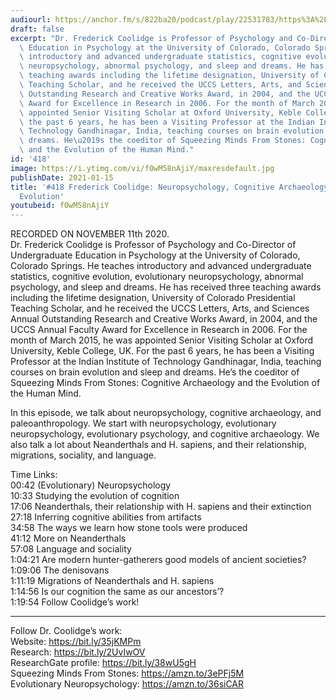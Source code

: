 ```yaml
---
audiourl: https://anchor.fm/s/822ba20/podcast/play/22531783/https%3A%2F%2Fd3ctxlq1ktw2nl.cloudfront.net%2Fstaging%2F2020-10-13%2F559611f5-836f-d48c-9b98-a438236afa2a.m4a
draft: false
excerpt: "Dr. Frederick Coolidge is Professor of Psychology and Co-Director of Undergraduate\
  \ Education in Psychology at the University of Colorado, Colorado Springs. He teaches\
  \ introductory and advanced undergraduate statistics, cognitive evolution, evolutionary\
  \ neuropsychology, abnormal psychology, and sleep and dreams. He has received three\
  \ teaching awards including the lifetime designation, University of Colorado Presidential\
  \ Teaching Scholar, and he received the UCCS Letters, Arts, and Sciences Annual\
  \ Outstanding Research and Creative Works Award, in 2004, and the UCCS Annual Faculty\
  \ Award for Excellence in Research in 2006. For the month of March 2015, he was\
  \ appointed Senior Visiting Scholar at Oxford University, Keble College, UK. For\
  \ the past 6 years, he has been a Visiting Professor at the Indian Institute of\
  \ Technology Gandhinagar, India, teaching courses on brain evolution and sleep and\
  \ dreams. He\u2019s the coeditor of Squeezing Minds From Stones: Cognitive Archaeology\
  \ and the Evolution of the Human Mind."
id: '418'
image: https://i.ytimg.com/vi/f0wM58nAjiY/maxresdefault.jpg
publishDate: 2021-01-15
title: '#418 Frederick Coolidge: Neuropsychology, Cognitive Archaeology, and Human
  Evolution'
youtubeid: f0wM58nAjiY
---
```

<div class="timelinks">

RECORDED ON NOVEMBER 11th 2020.  
Dr. Frederick Coolidge is Professor of Psychology and Co-Director of Undergraduate Education in Psychology at the University of Colorado, Colorado Springs. He teaches introductory and advanced undergraduate statistics, cognitive evolution, evolutionary neuropsychology, abnormal psychology, and sleep and dreams. He has received three teaching awards including the lifetime designation, University of Colorado Presidential Teaching Scholar, and he received the UCCS Letters, Arts, and Sciences Annual Outstanding Research and Creative Works Award, in 2004, and the UCCS Annual Faculty Award for Excellence in Research in 2006. For the month of March 2015, he was appointed Senior Visiting Scholar at Oxford University, Keble College, UK. For the past 6 years, he has been a Visiting Professor at the Indian Institute of Technology Gandhinagar, India, teaching courses on brain evolution and sleep and dreams. He’s the coeditor of Squeezing Minds From Stones: Cognitive Archaeology and the Evolution of the Human Mind.

In this episode, we talk about neuropsychology, cognitive archaeology, and paleoanthropology. We start with neuropsychology, evolutionary neuropsychology, evolutionary psychology, and cognitive archaeology. We also talk a lot about Neanderthals and H. sapiens, and their relationship, migrations, sociality, and language. 

Time Links:  
<time>00:42</time> (Evolutionary) Neuropsychology  
<time>10:33</time> Studying the evolution of cognition  
<time>17:06</time> Neanderthals, their relationship with H. sapiens and their extinction  
<time>27:18</time> Inferring cognitive abilities from artifacts  
<time>34:58</time> The ways we learn how stone tools were produced  
<time>41:12</time> More on Neanderthals  
<time>57:08</time> Language and sociality  
<time>1:04:21</time> Are modern hunter-gatherers good models of ancient societies?  
<time>1:09:06</time> The denisovans  
<time>1:11:19</time> Migrations of Neanderthals and H. sapiens  
<time>1:14:56</time> Is our cognition the same as our ancestors’?  
<time>1:19:54</time> Follow Coolidge’s work!

---

Follow Dr. Coolidge’s work:  
Website: https://bit.ly/35jKMPm  
Research: https://bit.ly/2UvIwOV  
ResearchGate profile: https://bit.ly/38wU5gH  
Squeezing Minds From Stones: https://amzn.to/3ePFj5M  
Evolutionary Neuropsychology: https://amzn.to/36siCAR
</div>

